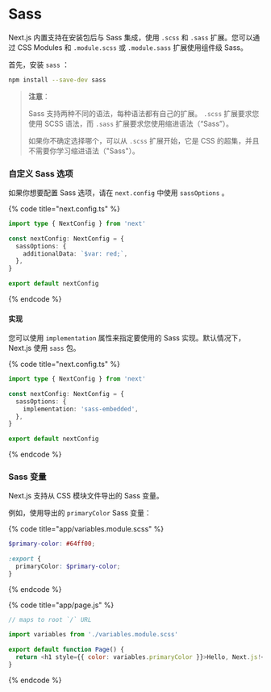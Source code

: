# Sass

Next.js 内置支持在安装包后与 Sass 集成，使用 `.scss` 和 `.sass` 扩展。您可以通过 CSS Modules 和 `.module.scss` 或 `.module.sass` 扩展使用组件级 Sass。

首先，安装 `sass` ：

```bash
npm install --save-dev sass
```

> **注意**：
>
> Sass 支持两种不同的语法，每种语法都有自己的扩展。 `.scss` 扩展要求您使用 SCSS 语法，而 `.sass` 扩展要求您使用缩进语法（“Sass”）。
>
> 如果你不确定选择哪个，可以从 `.scss` 扩展开始，它是 CSS 的超集，并且不需要你学习缩进语法（"Sass"）。

### 自定义 Sass 选项

如果你想要配置 Sass 选项，请在 `next.config` 中使用 `sassOptions` 。

{% code title="next.config.ts" %}
```typescript
import type { NextConfig } from 'next'
 
const nextConfig: NextConfig = {
  sassOptions: {
    additionalData: `$var: red;`,
  },
}
 
export default nextConfig
```
{% endcode %}

#### 实现

您可以使用 `implementation` 属性来指定要使用的 Sass 实现。默认情况下，Next.js 使用 `sass` 包。

{% code title="next.config.ts" %}
```typescript
import type { NextConfig } from 'next'
 
const nextConfig: NextConfig = {
  sassOptions: {
    implementation: 'sass-embedded',
  },
}
 
export default nextConfig
```
{% endcode %}

### Sass 变量

Next.js 支持从 CSS 模块文件导出的 Sass 变量。

例如，使用导出的 `primaryColor` Sass 变量：

{% code title="app/variables.module.scss" %}
```scss
$primary-color: #64ff00;
 
:export {
  primaryColor: $primary-color;
}
```
{% endcode %}

{% code title="app/page.js" %}
```javascript
// maps to root `/` URL
 
import variables from './variables.module.scss'
 
export default function Page() {
  return <h1 style={{ color: variables.primaryColor }}>Hello, Next.js!</h1>
}
```
{% endcode %}


